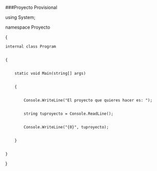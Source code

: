 ###Proyecto Provisional


using System;



namespace Proyecto


{
    
    
    internal class Program
    
    
    {
        
        
        static void Main(string[] args)
        
        
        {
            
            
            Console.WriteLine("El proyecto que quieres hacer es: ");
            
            
            string tuproyecto = Console.ReadLine();
            
            
            Console.WriteLine("{0}", tuproyecto);
        
        
        }
    
    
    }


}
